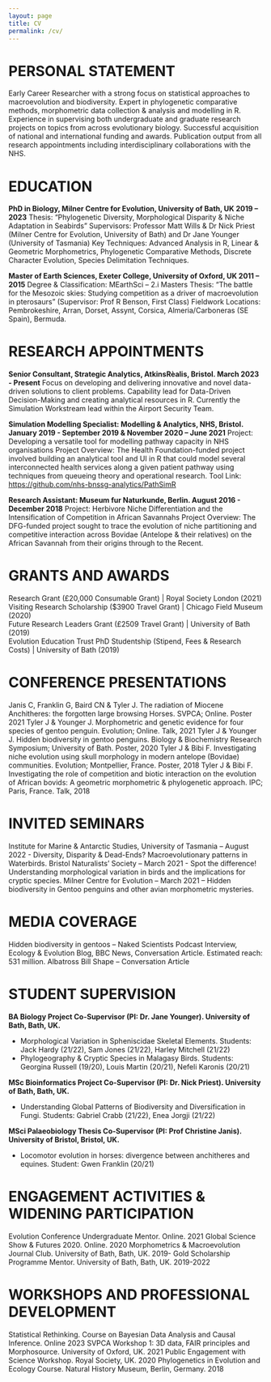 ```yaml
---
layout: page
title: CV
permalink: /cv/
---
```


# PERSONAL STATEMENT
Early Career Researcher with a strong focus on statistical approaches to macroevolution and biodiversity. Expert in phylogenetic comparative methods, morphometric data collection & analysis and modelling in R. Experience in supervising both undergraduate and graduate research projects on topics from across evolutionary biology. Successful acquisition of national and international funding and awards. Publication output from all research appointments including interdisciplinary collaborations with the NHS.  

# EDUCATION
**PhD in Biology, Milner Centre for Evolution, University of Bath, UK 2019 – 2023**
Thesis: “Phylogenetic Diversity, Morphological Disparity & Niche Adaptation in Seabirds”
Supervisors: Professor Matt Wills & Dr Nick Priest (Milner Centre for Evolution, University of Bath) and Dr Jane Younger (University of Tasmania)
Key Techniques: Advanced Analysis in R, Linear & Geometric Morphometrics, Phylogenetic Comparative Methods, Discrete Character Evolution, Species Delimitation Techniques.

**Master of Earth Sciences, Exeter College, University of Oxford, UK 2011 – 2015**
Degree & Classification: MEarthSci – 2.i
Masters Thesis: “The battle for the Mesozoic skies: Studying competition as a driver of macroevolution in pterosaurs” (Supervisor: Prof R Benson, First Class)
Fieldwork Locations: Pembrokeshire, Arran, Dorset, Assynt, Corsica, Almeria/Carboneras (SE Spain), Bermuda.

# RESEARCH APPOINTMENTS
**Senior Consultant, Strategic Analytics, AtkinsRèalis, Bristol. March 2023 - Present**
Focus on developing and delivering innovative and novel data-driven solutions to client problems.
Capability lead for Data-Driven Decision-Making and creating analytical resources in R. 
Currently the Simulation Workstream lead within the Airport Security Team. 

**Simulation Modelling Specialist: Modelling & Analytics, NHS, Bristol. January 2019 - September 2019 & November 2020 – June 2021**
Project: Developing a versatile tool for modelling pathway capacity in NHS organisations
Project Overview: The Health Foundation-funded project involved building an analytical tool and UI in R that could model several interconnected health services along a given patient pathway using techniques from queueing theory and operational research. 
Tool Link: https://github.com/nhs-bnssg-analytics/PathSimR 

**Research Assistant: Museum fur Naturkunde, Berlin. August 2016 - December 2018**
Project: Herbivore Niche Differentiation and the Intensification of Competition in African Savannahs
Project Overview: The DFG-funded project sought to trace the evolution of niche partitioning and competitive interaction across Bovidae (Antelope & their relatives) on the African Savannah from their origins through to the Recent. 

# GRANTS AND AWARDS
Research Grant (£20,000 Consumable Grant) | Royal Society London (2021)
Visiting Research Scholarship ($3900 Travel Grant) | Chicago Field Museum (2020)  
Future Research Leaders Grant (£2509 Travel Grant) | University of Bath (2019)  
Evolution Education Trust PhD Studentship (Stipend, Fees & Research Costs) | University of Bath (2019)  

# CONFERENCE PRESENTATIONS
Janis C, Franklin G, Baird CN & Tyler J. The radiation of Miocene Anchitheres: the forgotten large browsing Horses. SVPCA; Online. Poster 2021
Tyler J & Younger J. Morphometric and genetic evidence for four species of gentoo penguin. Evolution; Online. Talk, 2021
Tyler J & Younger J. Hidden biodiversity in gentoo penguins. Biology & Biochemistry Research Symposium; University of Bath. Poster, 2020
Tyler J & Bibi F. Investigating niche evolution using skull morphology in modern antelope (Bovidae) communities. Evolution; Montpellier, France. Poster, 2018
Tyler J & Bibi F. Investigating the role of competition and biotic interaction on the evolution of African bovids: A geometric morphometric & phylogenetic approach. IPC; Paris, France. Talk, 2018

# INVITED SEMINARS
Institute for Marine & Antarctic Studies, University of Tasmania – August 2022 - Diversity, Disparity & Dead-Ends? Macroevolutionary patterns in Waterbirds.
Bristol Naturalists’ Society – March 2021 - Spot the difference! Understanding morphological variation in birds and the implications for cryptic species.
Milner Centre for Evolution – March 2021 – Hidden biodiversity in Gentoo penguins and other avian morphometric mysteries.

# MEDIA COVERAGE
Hidden biodiversity in gentoos – Naked Scientists Podcast Interview, Ecology & Evolution Blog, BBC News, Conversation Article. Estimated reach: 531 million. 
Albatross Bill Shape – Conversation Article

# STUDENT SUPERVISION
**BA Biology Project Co-Supervisor (PI: Dr. Jane Younger). University of Bath, Bath, UK.**
- Morphological Variation in Spheniscidae Skeletal Elements. Students: Jack Hardy (21/22), Sam Jones (21/22), Harley Mitchell (21/22)
- Phylogeography & Cryptic Species in Malagasy Birds. Students: Georgina Russell (19/20), Louis Martin (20/21), Nefeli Karonis (20/21)

**MSc Bioinformatics Project Co-Supervisor (PI: Dr. Nick Priest). University of Bath, Bath, UK.**
- Understanding Global Patterns of Biodiversity and Diversification in Fungi. Students: Gabriel Crabb (21/22), Enea Jorgji (21/22)

**MSci Palaeobiology Thesis Co-Supervisor (PI: Prof Christine Janis). University of Bristol, Bristol, UK.**
- Locomotor evolution in horses: divergence between anchitheres and equines. Student: Gwen Franklin (20/21)

# ENGAGEMENT ACTIVITIES & WIDENING PARTICIPATION
Evolution Conference Undergraduate Mentor. Online. 2021
Global Science Show & Futures 2020. Online. 2020
Morphometrics & Macroevolution Journal Club. University of Bath, Bath, UK. 2019-
Gold Scholarship Programme Mentor. University of Bath, Bath, UK. 2019-2022

# WORKSHOPS AND PROFESSIONAL DEVELOPMENT
Statistical Rethinking. Course on Bayesian Data Analysis and Causal Inference. Online 2023
SVPCA Workshop 1: 3D data, FAIR principles and Morphosource. University of Oxford, UK. 2021
Public Engagement with Science Workshop. Royal Society, UK. 2020
Phylogenetics in Evolution and Ecology Course. Natural History Museum, Berlin, Germany. 2018
